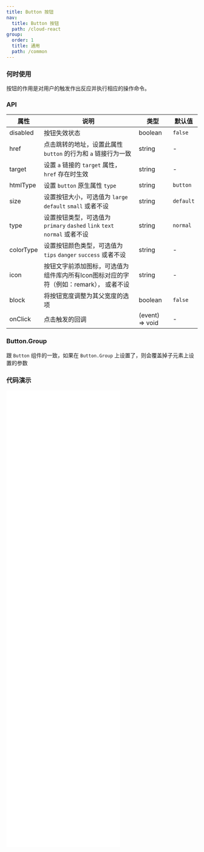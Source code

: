 ```yaml
---
title: Button 按钮
nav:
  title: Button 按钮
  path: /cloud-react
group:
  order: 1
  title: 通用
  path: /common
---
```


### 何时使用

按钮的作用是对用户的触发作出反应并执行相应的操作命令。

### API

| 属性     | 说明                                                               | 类型            | 默认值    |
| -------- | ------------------------------------------------------------------ | --------------- | --------- |
| disabled | 按钮失效状态                                                       | boolean         | `false`   |
| href     | 点击跳转的地址，设置此属性 `button` 的行为和 `a` 链接行为一致      | string          | -         |
| target   | 设置 `a` 链接的 `target` 属性，`href` 存在时生效                   | string          | -         |
| htmlType | 设置 `button` 原生属性 `type`                                      | string          | `button`  |
| size     | 设置按钮大小，可选值为 `large` `default` `small` 或者不设          | string          | `default` |
| type     | 设置按钮类型，可选值为 `primary` `dashed` `link` `text` `normal` 或者不设 | string          | `normal`  |
| colorType| 设置按钮颜色类型，可选值为 `tips` `danger` `success` 或者不设       | string          | -  |
| icon     | 按钮文字前添加图标，可选值为组件库内所有Icon图标对应的字符（例如：remark）， 或者不设     | string          | -  |
| block    | 将按钮宽度调整为其父宽度的选项                                     | boolean         | `false`   |
| onClick  | 点击触发的回调                                                     | (event) => void | -         |

### Button.Group

跟 `Button` 组件的一致，如果在 `Button.Group` 上设置了，则会覆盖掉子元素上设置的参数

 ### 代码演示 

<embed src="@components/button/demos/basic-button.md" /> 

<embed src="@components/button/demos/color-button.md" /> 

<embed src="@components/button/demos/icon-button.md" /> 

<embed src="@components/button/demos/block.md" /> 

<embed src="@components/button/demos/disabled.md" /> 

<embed src="@components/button/demos/group.md" /> 

<embed src="@components/button/demos/loading.md" /> 

<embed src="@components/button/demos/size.md" /> 
